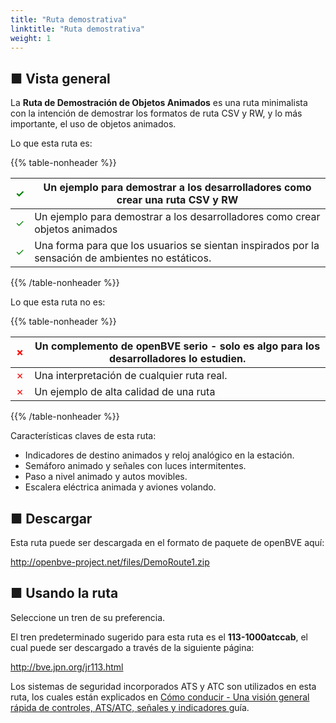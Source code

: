 ```yaml
---
title: "Ruta demostrativa"
linktitle: "Ruta demostrativa"
weight: 1
---
```


## ■ Vista general


La **Ruta de Demostración de Objetos Animados** es una ruta minimalista con la intención de demostrar los formatos de ruta CSV y RW, y lo más importante, el uso de objetos animados.

Lo que esta ruta es:

{{% table-nonheader %}}

| <font color="Green">✓</font> | Un ejemplo para demostrar a los desarrolladores como crear una ruta CSV y RW |
| ---------------------------- | ------------------------------------------------------------- |
| <font color="Green">✓</font> | Un ejemplo para demostrar a los desarrolladores como crear objetos animados  |
| <font color="Green">✓</font> | Una forma para que los usuarios se sientan inspirados por la sensación de ambientes no estáticos.  |

{{% /table-nonheader %}}

Lo que esta ruta no es:

{{% table-nonheader %}}

| <font color="Red">✗</font>  | Un complemento de openBVE serio - solo es algo para los desarrolladores lo estudien. |
| --------------------------- | ------------------------------------------------------------- |
| <font color="Red">✗</font>  | Una interpretación de cualquier ruta real.  |
| <font color="Red">✗</font>  | Un ejemplo de alta calidad de una ruta  |

{{% /table-nonheader %}}

Características claves de esta ruta:

* Indicadores de destino animados y reloj analógico en la estación.
* Semáforo animado y señales con luces intermitentes.
* Paso a nivel animado y autos movibles.
* Escalera eléctrica animada y aviones volando.

## ■ Descargar

Esta ruta puede ser descargada en el formato de paquete de openBVE aquí:

<http://openbve-project.net/files/DemoRoute1.zip>

## ■ Usando la ruta

Seleccione un tren de su preferencia.

El tren predeterminado sugerido para esta ruta es el  **113-1000atccab**, el cual puede ser descargado a través de la siguiente página:

<http://bve.jpn.org/jr113.html>

Los sistemas de seguridad incorporados ATS y ATC son utilizados en esta ruta, los cuales están explicados en <a href="https://openbve-project.net/play-japanese/">Cómo conducir - Una visión general rápida de controles, ATS/ATC, señales y indicadores </a> guía.